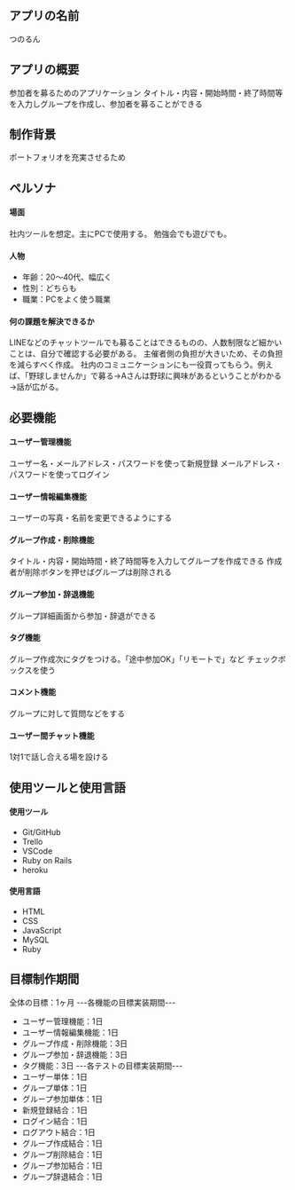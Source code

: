 ## アプリの名前
つのるん

## アプリの概要
参加者を募るためのアプリケーション
タイトル・内容・開始時間・終了時間等を入力しグループを作成し、参加者を募ることができる

## 制作背景
ポートフォリオを充実させるため

## ペルソナ

#### 場面
社内ツールを想定。主にPCで使用する。
勉強会でも遊びでも。

#### 人物
- 年齢：20〜40代、幅広く
- 性別：どちらも
- 職業：PCをよく使う職業

#### 何の課題を解決できるか
LINEなどのチャットツールでも募ることはできるものの、人数制限など細かいことは、自分で確認する必要がある。
主催者側の負担が大きいため、その負担を減らすべく作成。
社内のコミュニケーションにも一役買ってもらう。例えば、「野球しませんか」で募る→Aさんは野球に興味があるということがわかる→話が広がる。

## 必要機能
#### ユーザー管理機能
ユーザー名・メールアドレス・パスワードを使って新規登録
メールアドレス・パスワードを使ってログイン
#### ユーザー情報編集機能
ユーザーの写真・名前を変更できるようにする
#### グループ作成・削除機能
タイトル・内容・開始時間・終了時間等を入力してグループを作成できる
作成者が削除ボタンを押せばグループは削除される
#### グループ参加・辞退機能
グループ詳細画面から参加・辞退ができる
#### タグ機能
グループ作成次にタグをつける。「途中参加OK」「リモートで」など
チェックボックスを使う
#### コメント機能
グループに対して質問などをする
#### ユーザー間チャット機能
1対1で話し合える場を設ける

## 使用ツールと使用言語
#### 使用ツール
- Git/GitHub
- Trello
- VSCode
- Ruby on Rails
- heroku

#### 使用言語
- HTML
- CSS
- JavaScript
- MySQL
- Ruby

## 目標制作期間

全体の目標：1ヶ月
---各機能の目標実装期間---
- ユーザー管理機能：1日
- ユーザー情報編集機能：1日
- グループ作成・削除機能：3日
- グループ参加・辞退機能：3日
- タグ機能：3日
---各テストの目標実装期間---
- ユーザー単体：1日
- グループ単体：1日
- グループ参加単体：1日
- 新規登録結合：1日
- ログイン結合：1日
- ログアウト結合：1日
- グループ作成結合：1日
- グループ削除結合：1日
- グループ参加結合：1日
- グループ辞退結合：1日